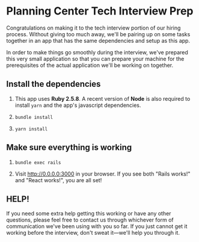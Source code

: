 # Planning Center Tech Interview Prep

Congratulations on making it to the tech interview portion of our
hiring process. Without giving too much away, we'll be pairing up on
some tasks together in an app that has the same dependencies and setup
as this app.

In order to make things go smoothly during the interview, we've
prepared this very small application so that you can prepare your
machine for the prerequisites of the actual application we'll be
working on together.

## Install the dependencies

1. This app uses **Ruby 2.5.8**. A recent version of **Node** is also
   required to install `yarn` and the app's javascript dependencies.

1. `bundle install`

1. `yarn install`

## Make sure everything is working

1. `bundle exec rails `

1. Visit http://0.0.0.0:3000 in your browser. If you see both
   "Rails works!" and "React works!", you are all set!

## HELP!

If you need some extra help getting this working or have any other
questions, please feel free to contact us through whichever form of
communication we've been using with you so far. If you just cannot
get it working before the interview, don't sweat it—we'll help you
through it.
